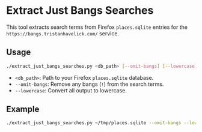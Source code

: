 # Extract Just Bangs Searches

This tool extracts search terms from Firefox `places.sqlite` entries for the `https://bangs.tristanhavelick.com/` service.

## Usage

```bash
./extract_just_bangs_searches.py <db_path> [--omit-bangs] [--lowercase]
```

- `<db_path>`: Path to your Firefox `places.sqlite` database.
- `--omit-bangs`: Remove any bangs (`!`) from the search terms.
- `--lowercase`: Convert all output to lowercase.

## Example

```bash
./extract_just_bangs_searches.py ~/tmp/places.sqlite --omit-bangs --lowercase | sort | uniq -c | sort -r | less
```
